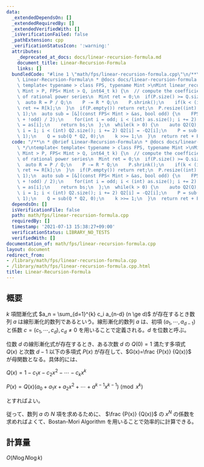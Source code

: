 ```yaml
---
data:
  _extendedDependsOn: []
  _extendedRequiredBy: []
  _extendedVerifiedWith: []
  _isVerificationFailed: false
  _pathExtension: cpp
  _verificationStatusIcon: ':warning:'
  attributes:
    _deprecated_at_docs: docs/linear-recursion-formula.md
    document_title: Linear-Recursion-Formula
    links: []
  bundledCode: "#line 1 \"math/fps/linear-recursion-formula.cpp\"\n/**\n * @brief\
    \ Linear-Recursion-Formula\n * @docs docs/linear-recursion-formula.md\n */\ntemplate<\
    \ template< typename > class FPS, typename Mint >\nMint linear_recursion_formula(FPS<\
    \ Mint > P, FPS< Mint > Q, int64_t k) {\n  // compute the coefficient [x^k] P/Q\
    \ of rational power series\n  Mint ret = 0;\n  if(P.size() >= Q.size()) {\n  \
    \  auto R = P / Q;\n    P -= R * Q;\n    P.shrink();\n    if(k < (int) R.size())\
    \ ret += R[k];\n  }\n  if(P.empty()) return ret;\n  P.resize((int) Q.size() -\
    \ 1);\n  auto sub = [&](const FPS< Mint > &as, bool odd) {\n    FPS< Mint > bs((as.size()\
    \ + !odd) / 2);\n    for(int i = odd; i < (int) as.size(); i += 2) bs[i >> 1]\
    \ = as[i];\n    return bs;\n  };\n  while(k > 0) {\n    auto Q2(Q);\n    for(int\
    \ i = 1; i < (int) Q2.size(); i += 2) Q2[i] = -Q2[i];\n    P = sub(P * Q2, k &\
    \ 1);\n    Q = sub(Q * Q2, 0);\n    k >>= 1;\n  }\n  return ret + P[0];\n}\n"
  code: "/**\n * @brief Linear-Recursion-Formula\n * @docs docs/linear-recursion-formula.md\n\
    \ */\ntemplate< template< typename > class FPS, typename Mint >\nMint linear_recursion_formula(FPS<\
    \ Mint > P, FPS< Mint > Q, int64_t k) {\n  // compute the coefficient [x^k] P/Q\
    \ of rational power series\n  Mint ret = 0;\n  if(P.size() >= Q.size()) {\n  \
    \  auto R = P / Q;\n    P -= R * Q;\n    P.shrink();\n    if(k < (int) R.size())\
    \ ret += R[k];\n  }\n  if(P.empty()) return ret;\n  P.resize((int) Q.size() -\
    \ 1);\n  auto sub = [&](const FPS< Mint > &as, bool odd) {\n    FPS< Mint > bs((as.size()\
    \ + !odd) / 2);\n    for(int i = odd; i < (int) as.size(); i += 2) bs[i >> 1]\
    \ = as[i];\n    return bs;\n  };\n  while(k > 0) {\n    auto Q2(Q);\n    for(int\
    \ i = 1; i < (int) Q2.size(); i += 2) Q2[i] = -Q2[i];\n    P = sub(P * Q2, k &\
    \ 1);\n    Q = sub(Q * Q2, 0);\n    k >>= 1;\n  }\n  return ret + P[0];\n}\n"
  dependsOn: []
  isVerificationFile: false
  path: math/fps/linear-recursion-formula.cpp
  requiredBy: []
  timestamp: '2021-07-13 15:38:27+09:00'
  verificationStatus: LIBRARY_NO_TESTS
  verifiedWith: []
documentation_of: math/fps/linear-recursion-formula.cpp
layout: document
redirect_from:
- /library/math/fps/linear-recursion-formula.cpp
- /library/math/fps/linear-recursion-formula.cpp.html
title: Linear-Recursion-Formula
---
```

## 概要

$k$ 項間漸化式 $a_n = \sum_{d=1}^{k} c_i a_{n-d} (n \ge d)$ が存在するとき数列 $a$ は線形漸化的数列であるという。線形漸化的数列 $a$ は、初項 $(a_1, \cdots, a_{d-1})$ と係数 $c = (c_1, \cdots, c_d), c_d \neq 0$ を用いることで定義される。$d$ を位数と呼ぶ。

位数 $d$ の線形漸化式が存在するとき、ある次数 $d$ の $Q(0)=1$ 満たす多項式 $Q(x)$ と次数 $d-1$ 以下の多項式 $P(x)$ が存在して、$G(x)=\frac {P(x)} {Q(x)}$ が母関数となる。具体的には、

$Q(x) = 1 - c_1x - c_2x^2 - \cdots - c_kx^k$

$P(x) = Q(x)(a_0 + a_1x + a_2x^2 + \cdots + a^{k-1}x^{k-1}) \pmod {x^k}$

とすればよい。

従って、数列 $a$ の $N$ 項を求めるために、 $\frac {P(x)} {Q(x)}$ の $x^N$ の係数を求めればよくて、Bostan-Mori Algorithm を用いることで効率的に計算できる。


## 計算量

$O(N \log N \log k)$
